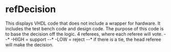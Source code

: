 # refDecision
This displays VHDL code that does not include a wrapper for hardware. It includes the test bench code and design code. The purpose of this code is to base the decision off the logic.
4 referees, where each referee will vote.
--*         -HIGH = support
--*         -LOW = reject
--*    if there is a tie, the head referee will make the decision.
